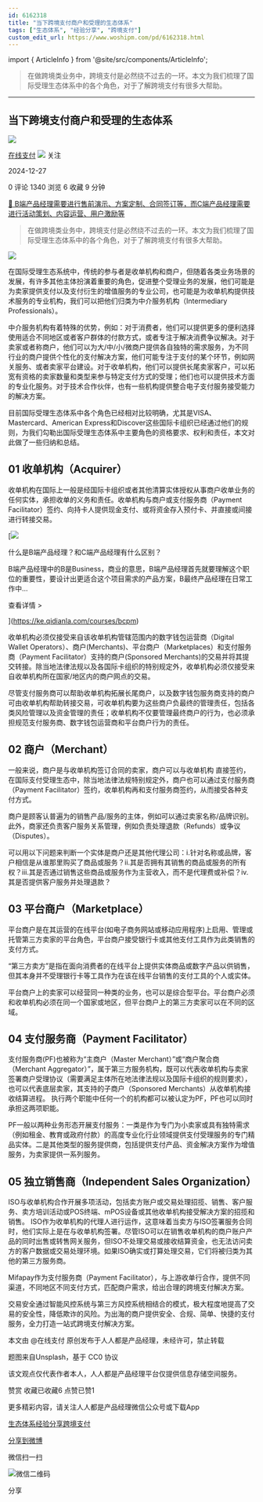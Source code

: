```yaml
---
id: 6162318
title: "当下跨境支付商户和受理的生态体系"
tags: ["生态体系", "经验分享", "跨境支付"]
custom_edit_url: https://www.woshipm.com/pd/6162318.html
---
```

import { ArticleInfo } from '@site/src/components/ArticleInfo';

<ArticleInfo
    author="在线支付"
    authorLink="https://www.woshipm.com/u/1534654"
    published="2024-12-27"
    views={1340}
    comments={0}
    collects={6}
/>

> 在做跨境类业务中，跨境支付是必然绕不过去的一环。本文为我们梳理了国际受理生态体系中的各个角色，对于了解跨境支付有很多大帮助。

---

## 当下跨境支付商户和受理的生态体系

[![](https://static.woshipm.com/view/woshipm_api_def_20230823144022_5422.jpg?imageView2/1/w/72/h/72/q/100)](https://www.woshipm.com/u/1534654)

[在线支付](https://www.woshipm.com/u/1534654) ![](https://static.woshipm.com/tag/1101_1@2x.png) 关注

2024-12-27

0 评论 1340 浏览 6 收藏 9 分钟

[🔗 B端产品经理需要进行售前演示、方案定制、合同签订等，而C端产品经理需要进行活动策划、内容运营、用户激励等](https://ke.qidianla.com/courses/bcpm)

> 在做跨境类业务中，跨境支付是必然绕不过去的一环。本文为我们梳理了国际受理生态体系中的各个角色，对于了解跨境支付有很多大帮助。

![](https://image.woshipm.com/2023/04/14/7ca24ba6-da8e-11ed-9503-00163e0b5ff3.jpg)

在国际受理生态系统中，传统的参与者是收单机构和商户，但随着各类业务场景的发展，有许多其他主体扮演着重要的角色，促进整个受理业务的发展，他们可能是为卖家提供支付以及支付衍生的增值服务的专业公司，也可能是为收单机构提供技术服务的专业机构，我们可以把他们归类为中介服务机构（Intermediary Professionals）。

中介服务机构有着特殊的优势，例如：对于消费者，他们可以提供更多的便利选择使用适合不同地区或者客户群体的付款方式，或者专注于解决消费争议解决。对于卖家或者称商户，他们可以为大/中/小/微商户提供各自独特的需求服务，为不同行业的商户提供个性化的支付解决方案，他们可能专注于支付的某个环节，例如网关服务、或者卖家平台建设。对于收单机构，他们可以提供长尾卖家客户，可以拓宽有资格的卖家数量和类型来参与特定支付方式的受理；他们也可以提供技术方面的专业化服务。对于技术合作伙伴，也有一些机构提供整合电子支付服务接受能力的解决方案。

目前国际受理生态体系中各个角色已经相对比较明确，尤其是VISA、Mastercard、American Express和Discover这些国际卡组织已经通过他们的规则，为我们勾勒出国际受理生态体系中主要角色的资格要求、权利和责任，本文对此做了一些归纳和总结。

## 01 收单机构（Acquirer）

收单机构在国际上一般是经国际卡组织或者其他清算实体授权从事商户收单业务的任何实体，承担收单的义务和责任。收单机构与商户或支付服务商（Payment Facilitator）签约、向持卡人提供现金支付、或将资金存入预付卡、并直接或间接进行转接交易。

[![](https://image.woshipm.com/2023/07/27/6f50fd24-2c7f-11ee-875d-00163e0b5ff3.png)

什么是B端产品经理？和C端产品经理有什么区别？

B端产品经理中的B是Business，商业的意思，B端产品经理首先就要理解这个职位的重要性，要设计出更适合这个项目需求的产品方案，B最终产品经理在日常工作中...

查看详情 >

](https://ke.qidianla.com/courses/bcpm)

收单机构必须仅接受来自该收单机构管辖范围内的数字钱包运营商（Digital Wallet Operators）、商户(Merchants)、平台商户（Marketplaces）和支付服务商（Payment Facilitator）支持的商户(Sponsored Merchants)的交易并将其提交转接。除当地法律法规以及各国际卡组织的特别规定外，收单机构必须仅接受来自收单机构所在国家/地区内的商户网点的交易。

尽管支付服务商可以帮助收单机构拓展长尾商户，以及数字钱包服务商支持的商户可由收单机构帮助转接交易，可收单机构要为这些商户负最终的管理责任，包括各类风险管理以及资金管理的责任；收单机构不仅要管理最终商户的行为，也必须承担规范支付服务商、数字钱包运营商和平台商户行为的责任。

## 02 商户（Merchant）

一般来说，商户是与收单机构签订合同的卖家，商户可以与收单机构 直接签约，在国际支付受理生态中，除当地法律法规特别规定外，商户也可以通过支付服务商（Payment Facilitator）签约，收单机构再和支付服务商签约，从而接受各种支付方式。

商户是顾客认普遍为的销售产品/服务的主体，例如可以通过卖家名称/品牌识别。此外，商家还负责客户服务关系管理，例如负责处理退款（Refunds）或争议（Disputes）。

可以用以下问题来判断一个实体是商户还是其他代理公司：i.针对名称或品牌，客户相信是从谁那里购买了商品或服务？ii.其是否拥有其销售的商品或服务的所有权？iii.其是否通过销售这些商品或服务作为主营收入，而不是代理费或补偿？iv.其是否提供客户服务并处理退款？

## 03 平台商户（Marketplace）

平台商户是在其运营的在线平台(如电子商务网站或移动应用程序)上启用、管理或托管第三方卖家的平台角色，平台商户接受银行卡或其他支付工具作为此类销售的支付方式。

“第三方卖方”是指在面向消费者的在线平台上提供实体商品或数字产品以供销售，但其本身并不受理银行卡等工具作为在该在线平台销售的支付工具的个人或实体。

平台商户上的卖家可以经营同一种类的业务，也可以是综合型平台。平台商户必须和收单机构必须在同一个国家或地区，但平台商户上的第三方卖家可以在不同的区域。

## 04 支付服务商（Payment Facilitator）

支付服务商(PF)也被称为“主商户（Master Merchant）”或“商户聚合商（Merchant Aggregator）”，属于第三方服务机构，既可以代表收单机构与卖家签署商户受理协议（需要满足主体所在地法律法规以及国际卡组织的规则要求），也可以代表底层卖家，其支持的子商户（Sponsored Merchants）从收单机构接收结算进程。 执行两个职能中任何一个的机构都可以被认定为PF，PF也可以同时承担这两项职能。

PF一般以两种业务形态开展支付服务：一类是作为专门为小卖家或具有独特需求（例如租金、教育或政府付款）的高度专业化行业领域提供支付受理服务的专门精品实体。二是其他类型的服务提供商，包括提供支付产品、资金解决方案作为增值服务，为卖家提供一系列服务。

## 05 独立销售商（Independent Sales Organization）

ISO与收单机构合作开展多项活动，包括卖方账户或交易处理招揽、销售、客户服务、卖方培训活动或POS终端、mPOS设备或其他收单机构接受解决方案的招揽和销售。 ISO作为收单机构的代理人进行运作，这意味着当卖方与ISO签署服务合同时，他们实际上是在与收单机构签署。尽管ISO可以在销售收单机构的商户账户产品的同时出售或转售网关服务，但ISO不处理交易或接收结算资金，也无法访问卖方的客户数据或交易处理环境。如果ISO确实或打算处理交易，它们将被归类为其他的第三方服务商。

Mifapay作为支付服务商（Payment Facilitator），与上游收单行合作，提供不同渠道，不同地区不同支付方式，匹配商户需求，给出合理的跨境支付解决方案。

交易安全通过智能风控系统与第三方风控系统相结合的模式，极大程度地提高了交易的安全性，降低欺诈的风险。为出海的商户提供安全、合规、简单、快捷的支付服务，全力打造一站式跨境支付解决方案。

本文由 @在线支付 原创发布于人人都是产品经理，未经许可，禁止转载

题图来自Unsplash，基于 CC0 协议

该文观点仅代表作者本人，人人都是产品经理平台仅提供信息存储空间服务。

赞赏 收藏已收藏6 点赞已赞1

更多精彩内容，请关注人人都是产品经理微信公众号或下载App

[生态体系](https://www.woshipm.com/tag/%e7%94%9f%e6%80%81%e4%bd%93%e7%b3%bb)[经验分享](https://www.woshipm.com/tag/%e7%bb%8f%e9%aa%8c%e5%88%86%e4%ba%ab)[跨境支付](https://www.woshipm.com/tag/%e8%b7%a8%e5%a2%83%e6%94%af%e4%bb%98)

[分享到微博](https://service.weibo.com/share/share.php?appkey=2775287854&title=当下跨境支付商户和受理的生态体系&url=https://www.woshipm.com/pd/6162318.html&pic=https://image.woshipm.com/2023/04/14/7ca24ba6-da8e-11ed-9503-00163e0b5ff3.jpg)

微信扫一扫

![微信二维码](https://api.pwmqr.com/qrcode/create/?url=https://www.woshipm.com/pd/6162318.html)

分享